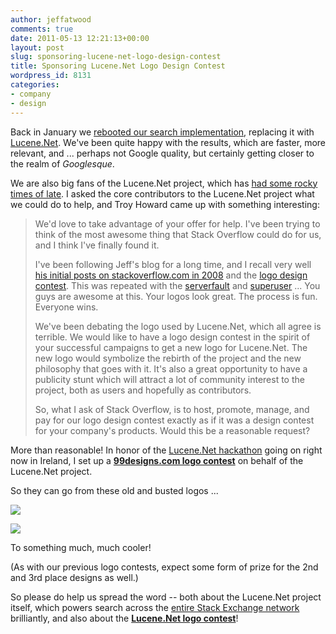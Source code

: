 ```yaml
---
author: jeffatwood
comments: true
date: 2011-05-13 12:21:13+00:00
layout: post
slug: sponsoring-lucene-net-logo-design-contest
title: Sponsoring Lucene.Net Logo Design Contest
wordpress_id: 8131
categories:
- company
- design
---
```


Back in January we [rebooted our search implementation](http://blog.stackoverflow.com/2011/01/stack-overflow-search-now-81-less-crappy/), replacing it with [Lucene.Net](http://incubator.apache.org/lucene.net/). We've been quite happy with the results, which are faster, more relevant, and ... perhaps not Google quality, but certainly getting closer to the realm of _Googlesque_.

We are also big fans of the Lucene.Net project, which has [had some rocky times of late](http://codeclimber.net.nz/archive/2010/11/01/Lucene-Net-needs-your-help-or-it-will-die.aspx). I asked the core contributors to the Lucene.Net project what we could do to help, and Troy Howard came up with something interesting:



<blockquote>
We'd love to take advantage of your offer for help. I've been trying to think of the most awesome thing that Stack Overflow could do for us, and I think I've finally found it.

> 
> 
I've been following Jeff's blog for a long time, and I recall very well [his initial posts on stackoverflow.com in 2008](http://www.codinghorror.com/blog/2008/04/help-name-our-website.html) and the [logo design contest](http://blog.stackoverflow.com/2008/04/logo-design-contest-winner/). This was repeated with the [serverfault](http://blog.stackoverflow.com/2009/04/logo-contest-winner-for-serverfaultcom/) and [superuser](http://blog.stackoverflow.com/2009/07/logo-contest-winner-for-superusercom/) ... You guys are awesome at this. Your logos look great. The process is fun. Everyone wins.

> 
> 
We've been debating the logo used by Lucene.Net, which all agree is terrible. We would like to have a logo design contest in the spirit of your successful campaigns to get a new logo for Lucene.Net. The new logo would symbolize the rebirth of the project and the new philosophy that goes with it. It's also a great opportunity to have a publicity stunt which will attract a lot of community interest to the project, both as users and hopefully as contributors.

> 
> 
So, what I ask of Stack Overflow, is to host, promote, manage, and pay for our logo design contest exactly as if it was a design contest for your company's products. Would this be a reasonable request?
</blockquote>





More than reasonable! In honor of the [Lucene.Net hackathon](https://cwiki.apache.org/LUCENENET/lucenenet-hackathon-may-2011.html) going on right now in Ireland, I set up a **[99designs.com logo contest](https://99designs.com/logo-design/contests/help-lucene-net-logo-77574)** on behalf of the Lucene.Net project.



So they can go from these old and busted logos ... 



[![](http://blog.stackoverflow.com/wp-content/uploads/lucene-logo.png)](https://99designs.com/logo-design/contests/help-lucene-net-logo-77574)  

[![](http://blog.stackoverflow.com/wp-content/uploads/apache-lucene-net-old-logo.png)](https://99designs.com/logo-design/contests/help-lucene-net-logo-77574)



To something much, much cooler!



(As with our previous logo contests, expect some form of prize for the 2nd and 3rd place designs as well.)



So please do help us spread the word -- both about the Lucene.Net project itself, which powers search across the [entire Stack Exchange network](http://stackexchange.com/sites) brilliantly, and also about the **[Lucene.Net logo contest](https://99designs.com/logo-design/contests/help-lucene-net-logo-77574)**!

